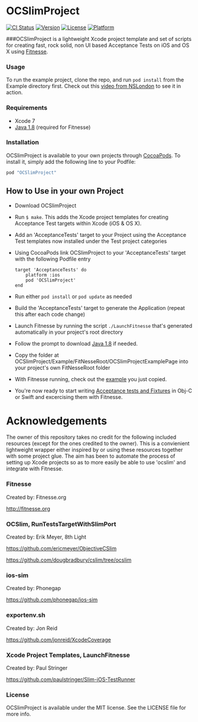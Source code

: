 # OCSlimProject

[![CI Status](http://img.shields.io/travis/paulstringer/OCSlimProject.svg?style=flat)](https://travis-ci.org/paulstringer/OCSlimProject)
[![Version](https://img.shields.io/cocoapods/v/OCSlimProject.svg?style=flat)](http://cocoapods.org/pods/OCSlimProject)
[![License](https://img.shields.io/cocoapods/l/OCSlimProject.svg?style=flat)](http://cocoapods.org/pods/OCSlimProject)
[![Platform](https://img.shields.io/cocoapods/p/OCSlimProject.svg?style=flat)](http://cocoapods.org/pods/OCSlimProject)


###OCSlimProject is a lightweight Xcode project template and set of scripts for creating fast, rock solid, non UI based Acceptance Tests on iOS and OS X using [Fitnesse](http://fitnesse.org).


### Usage

To run the example project, clone the repo, and run `pod install` from the Example directory first. 
Check out this [video from NSLondon](http://stringerstheory.net/nslondon-video/) to see it in action.

### Requirements
- Xcode 7
- [Java 1.8](http://www.oracle.com/technetwork/java/javase/downloads/jre8-downloads-2133155.html) (required for Fitnesse)

### Installation

OCSlimProject is available to your own projects through [CocoaPods](http://cocoapods.org). To install
it, simply add the following line to your Podfile:

```ruby
pod "OCSlimProject"
```

## How to Use in your own Project

* Download OCSlimProject
* Run ```$ make```. This adds the Xcode project templates for creating Acceptance Test targets within Xcode (iOS & OS X).
* Add an 'AcceptanceTests' target to your Project using the Acceptance Test templates now installed under the Test project categories
* Using CocoaPods link OCSlimProject to your 'AcceptanceTests' target with the following Podfile entry
    
	```
    target 'AcceptanceTests' do
        platform :ios
	    pod 'OCSlimProject'
    end
	```
* Run either ```pod install``` or ```pod update``` as needed
* Build the 'AcceptanceTests' target to generate the Application (repeat this after each code change)
* Launch Fitnesse by running the script ```./LaunchFitnesse``` that's generated automatically in your project's root directory
* Follow the prompt to download [Java 1.8](http://www.oracle.com/technetwork/java/javase/downloads/jre8-downloads-2133155.html) if needed.
* Copy the folder at OCSlimProject/Example/FitNesseRoot/OCSlimProjectExamplePage into your project's own FitNesseRoot folder
* With Fitnesse running, check out the [example](http://localhost:8080/OCSlimProjectExamplePage) you just copied.
* You're now ready to start writing [Acceptance tests and Fixtures](http://stringerstheory.net/acceptance-testing-with-ios/)  in Obj-C or Swift and excercising them with Fitnesse.


# Acknowledgements
The owner of this repository takes no credit for the following included resources (except for the ones credited to the owner). This is a convienient lightweight wrapper either inspired by or using these resources together with some project glue. The aim has been to automate the process of setting up Xcode projects so as to more easily be able to use 'ocslim' and integrate with Fitnesse. 

### Fitnesse
Created by: Fitnesse.org

<http://fitnesse.org>

### OCSlim, RunTestsTargetWithSlimPort
Created by: Erik Meyer, 8th Light 

<https://github.com/ericmeyer/ObjectiveCSlim>

<https://github.com/dougbradbury/cslim/tree/ocslim>

### ios-sim
Created by: Phonegap

<https://github.com/phonegap/ios-sim>

### exportenv.sh
Created by: Jon Reid

<https://github.com/jonreid/XcodeCoverage>

### Xcode Project Templates, LaunchFitnesse
Created by: Paul Stringer

<https://github.com/paulstringer/Slim-iOS-TestRunner>


### License
OCSlimProject is available under the MIT license. See the LICENSE file for more info.